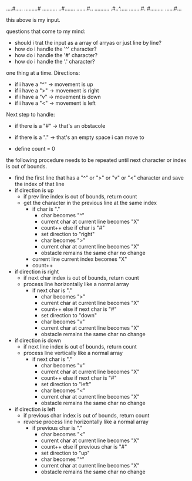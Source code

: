 ....#.....
.........#
..........
..#.......
.......#..
..........
.#..^.....
........#.
#.........
......#...

this above is my input.

questions that come to my mind:
- should i trat the input as a array of arryas or just line by line?
- how do i handle the '^' character?
- how do i handle the '#' character?
- how do i handle the '.' character?

one thing at a time.
Directions:
- if i have a "^" -> movement is up
- if i have a ">" -> movement is right
- if i have a "v" -> movement is down
- if i have a "<" -> movement is left

Next step to handle:
- if there is a "#" -> that's an obstacole
- if there is a "." -> that's an empty space i can move to



- define count = 0

the following procedure needs to be repeated until next character or index is out of bounds. 

- find the first line that has a "^" or ">" or "v" or "<" character and save the index of that line
- if direction is up
  - if prev line index is out of bounds, return count
  - get the character in the previous line at the same index
    - if char is "." 
        - char becomes "^"
        - current char at current line becomes "X"
        - count++
    else if char is "#"
        - set direction to "right" 
        - char becomes ">"
        - current char at current line becomes "X"
        - obstacle remains the same char no change
    - current line current index becomes "X"
    - count++
- if direction is right
  - if next char index is out of bounds, return count
  - process line horizontally like a normal array
    - if next char is "."
        - char becomes ">"
        - current char at current line becomes "X"
        - count++
    else if next char is "#"
        - set direction to "down"
        - char becomes "v"
        - current char at current line becomes "X"
        - obstacle remains the same char no change
- if direction is down
  - if next line index is out of bounds, return count
  - process line vertically like a normal array
    - if next char is "."
        - char becomes "v"
        - current char at current line becomes "X"
        - count++
    else if next char is "#"
        - set direction to "left"
        - char becomes "<"
        - current char at current line becomes "X"
        - obstacle remains the same char no change
- if direction is left
  - if previous char index is out of bounds, return count
  - reverse process line horizontally like a normal array
    - if previous char is "."
        - char becomes "<"
        - current char at current line becomes "X"
        - count++
    else if previous char is "#"
        - set direction to "up"
        - char becomes "^"
        - current char at current line becomes "X"
        - obstacle remains the same char no change
